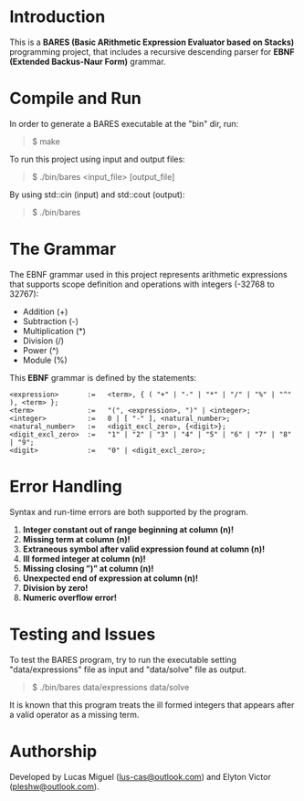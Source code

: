 # Introduction

This is a **BARES (Basic ARithmetic Expression Evaluator based on Stacks)** programming project, that includes a recursive descending parser for **EBNF (Extended Backus-Naur Form)** grammar.

# Compile and Run

In order to generate a BARES executable at the "bin" dir, run:
> $ make

To run this project using input and output files:
> $ ./bin/bares <input_file> [output_file]

By using std::cin (input) and std::cout (output):
> $ ./bin/bares


# The Grammar

The EBNF grammar used in this project represents arithmetic expressions that supports scope definition and operations with integers (-32768 to 32767):

<ul>
	<li>Addition (+)</li>
	<li>Subtraction (-)</li>
	<li>Multiplication (*)</li>
	<li>Division (/)</li>
	<li>Power (^)</li>
	<li>Module (%)</li>
</ul>


This **EBNF** grammar is defined by the statements: 

    <expression>       :=   <term>, { ( "+" | "-" | "*" | "/" | "%" | "^" ), <term> };
    <term>             :=   "(", <expression>, ")" | <integer>;
    <integer>          :=   0 | [ "-" ], <natural_number>;
    <natural_number>   :=   <digit_excl_zero>, {<digit>};
    <digit_excl_zero>  :=   "1" | "2" | "3" | "4" | "5" | "6" | "7" | "8" | "9";
    <digit>            :=   "0" | <digit_excl_zero>;


# Error Handling

Syntax and run-time errors are both supported by the program.

1. **Integer constant out of range beginning at column (n)!**
2. **Missing term at column (n)!**
3. **Extraneous symbol after valid expression found at column (n)!**
4. **Ill formed integer at column (n)!**
5. **Missing closing ”)” at column (n)!**
6. **Unexpected end of expression at column (n)!**
7. **Division by zero!**
8. **Numeric overflow error!**

# Testing and Issues

To test the BARES program, try to run the executable setting  "data/expressions" file as input and "data/solve" file as output.
> $ ./bin/bares data/expressions data/solve

It is known that this program treats the  ill formed integers that appears after a valid operator as a missing term.

# Authorship

Developed by Lucas Miguel (lus-cas@outlook.com) and Elyton Victor (pleshw@outlook.com).
